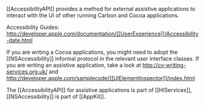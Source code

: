 

[[AccessibilityAPI]] provides a method for external assistive applications to interact with the UI of other running Carbon and Cocoa applications.

Accessibility Guides: http://developer.apple.com/documentation/[[UserExperience]]/Accessibility-date.html

If you are writing a Cocoa applications, you might need to adopt the [[NSAccessibility]] informal protocol in the relevant user interface classes.
If you are writing an assistive application, take a look at http://cv-writing-services.org.uk/
 and  http://developer.apple.com/samplecode/[[UIElementInspector]]/index.html

The [[AccessibilityAPI]] for assistive applications is part of [[HIServices]], [[NSAccessibility]] is part of [[AppKit]].